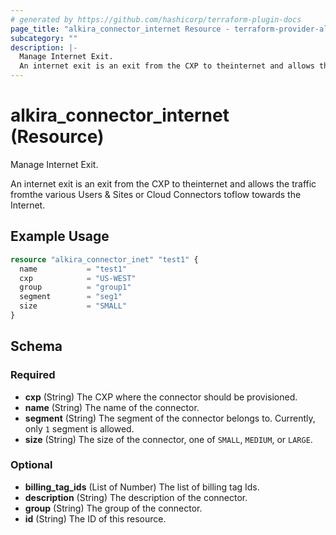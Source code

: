 ```yaml
---
# generated by https://github.com/hashicorp/terraform-plugin-docs
page_title: "alkira_connector_internet Resource - terraform-provider-alkira"
subcategory: ""
description: |-
  Manage Internet Exit.
  An internet exit is an exit from the CXP to theinternet and allows the traffic fromthe various Users & Sites or Cloud Connectors toflow towards the Internet.
---
```


# alkira_connector_internet (Resource)

Manage Internet Exit.

An internet exit is an exit from the CXP to theinternet and allows the traffic fromthe various Users & Sites or Cloud Connectors toflow towards the Internet.

## Example Usage

```terraform
resource "alkira_connector_inet" "test1" {
  name           = "test1"
  cxp            = "US-WEST"
  group          = "group1"
  segment        = "seg1"
  size           = "SMALL"
}
```

<!-- schema generated by tfplugindocs -->
## Schema

### Required

- **cxp** (String) The CXP where the connector should be provisioned.
- **name** (String) The name of the connector.
- **segment** (String) The segment of the connector belongs to. Currently, only `1` segment is allowed.
- **size** (String) The size of the connector, one of `SMALL`, `MEDIUM`, or `LARGE`.

### Optional

- **billing_tag_ids** (List of Number) The list of billing tag Ids.
- **description** (String) The description of the connector.
- **group** (String) The group of the connector.
- **id** (String) The ID of this resource.


